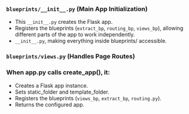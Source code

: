 ### `blueprints/__init__.py` (Main App Initialization)
- This `__init__.py` creates the Flask app.
- Registers the blueprints (`extract_bp`, `routing_bp`, `views_bp`), allowing different parts of the app to work independently.
- `__init__.py`, making everything inside blueprints/ accessible.


### `blueprints/views.py` (Handles Page Routes)

### When app.py calls create_app(), it:
- Creates a Flask app instance.
- Sets static_folder and template_folder.
- Registers the blueprints (`views_bp`, `extract_bp`, `routing.py`).
- Returns the configured app.
